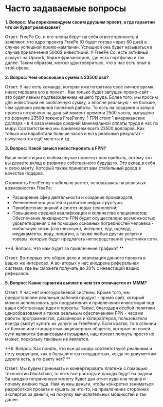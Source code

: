 # Часто задаваемые вопросы

**1. Вопрос: Мы порекомендуем своим друзьям проект, а где гарантии что он будет реализован?**

Ответ: FreePe Co. и его члены берут на себя ответственность и заявляют, что ядро проекта FreePe.IO будет готово через 60 дней в случае успешной промо-кампании. Успешной она будет называться в случае привлечения 5000$ инвестиций. У FreePe Co. есть активный аккаунт на Upwork, бирже фрилансеров, где есть портфолио и так далее. Таким образом, можно удостовериться, что у нас есть опыт в этой сфере. 

**2. Вопрос: Чем обоснована сумма в 23500 usd?**

Ответ: У нас есть команда, которая уже потратила свое личное время, инвестировала его в проект . Как только будет запущен промо-сайт - это будет явным подтверждением нашего труда. Более того, мы просим для инвестиций не заоблачную сумму, а вполне реальную - не больше, чем сделано реальной полезной работы. То есть на создание и запуск проекта потрачено на данный момент времени 2500 часов, выпущено по формуле 23500 токенов FreePenny. 1 FPN стоит 1 американских доллара - в 4 раза меньше средней минимальной оплаты труда в час по миру. Соответственно мы привлекаем всего 23500 долларов. Как только мы наработали больше часов и есть реальный результат - выпускаются ещё монеты и тд. 

**3. Вопрос: Какой смысл инвестировать в FPN?**

Ваши инвестиции в любом случае принесут вам прибыль, потому что вы делаете вклад в развитие собственного будущего. Это вклад в себя и свою мечту. Который также принесет вам стабильный доход в качестве подарка. 

Cтоимость FreePenny стабильно растет, основываясь на реальных возможностях FreePe:
- Расширение сфер деятельности и создание производств; 
- Увеличение мощностей и развитие инфраструктуры; 
- Приобретение знаний и синтез новых технологий;
- Повышение средней квалификации и количества специалистов; 
Обеспечение ликвидности FPN будет осуществлено возможностью удовлетворения с её помощью основных потребностей человека - мобильную связь (спутниковую), интернет, еду, одежду, медикаменты, воду, энергию, а также любые другие услуги и товары, которые будут предлагать непосредственно участники сети.

**4. Вопрос: Что нам будет за привлечение трафика? **

Ответ: Во-первых это общее дело и реализация данного проекта в ваших же интересах. А во-вторых у нас внедрена реферальная система, где вы сможете получать до 20% с инвестиций ваших рефералов. 

**5. Вопрос: Какие гарантии выплат и чем это отличается от МММ?**

Ответ: У нас нет многоуровневой системы. Кроме того, мы предоставляем реальный рабочий продукт - промо сайт, который можно использовать для продвижения и привлечения инвестиций под ваши собственные идеи и проекты. Также, благодаря особой политики ценообразования а также реальным обеспечением FPN - часами работы программистов, дизайнеров и копирайтеров, пользователи всегда смогут купить их услуги за FreePenny. Если кратко, то в отличии от банков или стандартных акционерных обществ, которые по своей сути являются финансовыми пузырями, наш проект лопнуть просто не может, поскольку таковым не является.

**6. Вопрос: Как понять, что все расходы соответствуют реальным и нету коррупции, как в большинства государствах, когда по документам дорога есть, а по факту нет? **

Ответ: Мы будем принимать и конвертировать платежи с помощью технологии blockchain, то есть все расходы и доходы будут на ладони. За каждую потраченную монету будет дан отчет куда она пошла и почему именно туда. Нам нужны деньги, чтобы конкретно заниматься разработкой проекта и кушать за что-то, на привлечение сторонних экспертов за деньги, на покупку вычислительных мощностей и так далее. 
